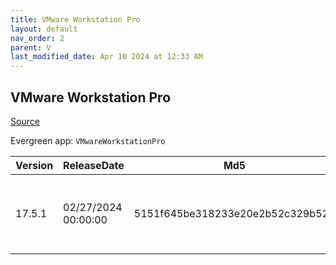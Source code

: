 ```yaml
---
title: VMware Workstation Pro
layout: default
nav_order: 2
parent: V
last_modified_date: Apr 10 2024 at 12:33 AM
---
```


## VMware Workstation Pro

[Source](https://www.vmware.com/products/workstation-pro.html)

Evergreen app: `VMwareWorkstationPro`

| Version | ReleaseDate         | Md5                              | Sha256                                                           | Size      | Type | URI                                                                                                                                                                                                |
| ------- | ------------------- | -------------------------------- | ---------------------------------------------------------------- | --------- | ---- | -------------------------------------------------------------------------------------------------------------------------------------------------------------------------------------------------- |
| 17.5.1  | 02/27/2024 00:00:00 | 5151f645be318233e20e2b52c329b529 | 0ed4da2275cb379628717726226a5f60f0c563ad043ae555dedffc503f9795a0 | 594.29 MB | exe  | [https://download3.vmware.com/software/WKST-1751-WIN/VMware-workstation-full-17.5.1-23298084.exe](https://download3.vmware.com/software/WKST-1751-WIN/VMware-workstation-full-17.5.1-23298084.exe) |
